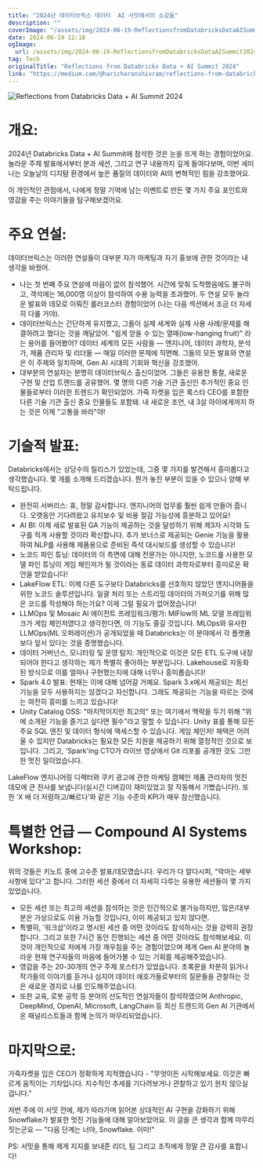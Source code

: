 ```yaml
---
title: "2024년 데이타브릭스 데이터  AI 서밋에서의 소감들"
description: ""
coverImage: "/assets/img/2024-06-19-ReflectionsfromDatabricksDataAISummit2024_0.png"
date: 2024-06-19 12:18
ogImage:
  url: /assets/img/2024-06-19-ReflectionsfromDatabricksDataAISummit2024_0.png
tag: Tech
originalTitle: "Reflections from Databricks Data + AI Summit 2024"
link: "https://medium.com/@haricharanshivram/reflections-from-databricks-data-ai-summit-2024-a59a870ceabd"
---
```


![Reflections from Databricks Data + AI Summit 2024](/assets/img/2024-06-19-ReflectionsfromDatabricksDataAISummit2024_0.png)

# 개요:

2024년 Databricks Data + AI Summit에 참석한 것은 눈을 뜨게 하는 경험이었어요. 놀라운 주제 발표에서부터 분과 세션, 그리고 연구 내용까지 깊게 들여다보며, 이번 세미나는 오늘날의 디지턈 환경에서 높은 품질의 데이터와 AI의 변혁적인 힘을 강조했어요.

이 개인적인 관점에서, 나에게 정말 기억에 남는 이벤트로 만든 몇 가지 주요 포인트와 영감을 주는 이야기들을 탐구해보겠어요.

<div class="content-ad"></div>

# 주요 연설:

데이터브릭스는 이러한 연설들이 대부분 자가 마케팅과 자기 홍보에 관한 것이라는 내 생각을 바꿨어.

- 나는 첫 번째 주요 연설에 마음이 없이 참석했어. 시간에 맞춰 도착했음에도 불구하고, 객석에는 16,000명 이상이 참석하여 수용 능력을 초과했어. 두 연설 모두 놀라운 발표와 데모로 이뤄진 롤러코스터 경험이었어 (나는 다음 섹션에서 조금 더 자세히 다룰 거야).
- 데이터브릭스는 간단하게 유지했고, 그들이 실제 세계와 실제 사용 사례/문제를 해결하려고 했다는 것을 깨달았어. "쉽게 얻을 수 있는 열매(l﻿ow-hanging fruit)" 라는 용어를 들어봤어? 데이터 세계의 모든 사람들 — 엔지니어, 데이터 과학자, 분석가, 제품 관리자 및 리더들 — 매일 이러한 문제에 직면해. 그들의 모든 발표와 연설은 이 주제와 일치하며, Gen AI 시대의 기회와 혁신을 강조했어.
- 대부분의 연설자는 분명히 데이터브릭스 출신이었어. 그들은 유용한 통찰, 새로운 구현 및 산업 트렌드를 공유했어. 몇 명의 다른 기술 기관 출신인 추가적인 중요 인물들로부터 이러한 트렌드가 확인되었어. 가죽 자켓을 입은 록스타 CEO를 포함한 다른 기술 기관 출신 중요 인물들도 포함돼. 내 새로운 조언, 내 3살 아이에게까지 하는 것은 이제 "고통을 바라"야!

# 기술적 발표:

<div class="content-ad"></div>

Databricks에서는 상당수의 릴리스가 있었는데, 그중 몇 가지를 발견해서 흥미롭다고 생각했습니다. 몇 개를 소개해 드리겠습니다. 뭔가 놓친 부분이 있을 수 있으니 양해 부탁드립니다.

- 완전히 서버리스: 휴, 정말 감사합니다. 엔지니어의 업무를 훨씬 쉽게 만들어 줍니다. 오랫동안 기다려왔고 유지보수 및 비용 절감 가능성에 흥분하고 있어요!
- AI BI: 이제 새로 발표된 GA 기능이 제공하는 것을 달성하기 위해 제3자 시각화 도구를 적게 사용할 것이라 확신합니다. 추가 보너스로 제공되는 Genie 기능을 활용하여 NLP를 사용해 제품용으로 준비된 즉석 대시보드를 생성할 수 있습니다!
- 노코드 파인 튜닝: 데이터의 이 측면에 대해 전문가는 아니지만, 노코드를 사용한 모델 파인 튜닝이 게임 체인저가 될 것이라는 동료 데이터 과학자로부터 흥미로운 확언을 받았습니다!
- LakeFlow ETL: 이제 다른 도구보다 Databricks를 선호하지 않았던 엔지니어들을 위한 노코드 솔루션입니다. 일괄 처리 또는 스트리밍 데이터의 가져오기를 위해 많은 코드를 작성해야 하는가요? 이제 그럴 필요가 없어졌습니다!
- LLMOps 및 Mosaic AI 에이전트 프레임워크/평가: MlFlow의 ML 모델 프레임워크가 게임 체인저였다고 생각한다면, 이 기능도 즐길 것입니다. MLOps와 유사한 LLMOps(ML 오퍼레이션)가 공개되었을 때 Databricks는 이 분야에서 각 플랫폼보다 앞서 있다는 것을 증명했습니다.
- 데이터 거버넌스, 모니터링 및 운영 탐지: 개인적으로 이것은 모든 ETL 도구에 내장되어야 한다고 생각하는 제가 특별히 좋아하는 부분입니다. Lakehouse로 자동화된 방식으로 이를 얼마나 구현했는지에 대해 너무나 흥미롭습니다!
- Spark 4.0 발표: 현재는 이에 대해 넘어갈 거예요. Spark 3.x에서 제공되는 최신 기능을 모두 사용하지는 않겠다고 자신합니다. 그래도 제공되는 기능을 따르는 것에는 여전히 흥미를 느끼고 있습니다!
- Unity Catalog OSS: "마지막이지만 최고의" 또는 여기에서 맥락을 두기 위해 "위에 소개된 기능을 즐기고 싶다면 필수"라고 말할 수 있습니다. Unity 표를 통해 모든 주요 SQL 엔진 및 데이터 형식에 액세스할 수 있습니다. 게임 체인저! 채택은 어려울 수 있지만 Databricks는 필요한 모든 지원을 제공하기 위해 열정적인 것으로 보입니다. 그리고, 'Spark'ing CTO가 라이브 영상에서 Git 리포를 공개한 것도 그만한 멋진 일이었습니다.

LakeFlow 엔지니어링 디렉터와 쿠키 광고에 관한 마케팅 캠페인 제품 관리자의 멋진 데모에 큰 찬사를 보냅니다(실시간 디버깅이 재미있었고 잘 작동해서 기뻤습니다!). 또한 ‘X 배 더 저렴하고/빠르다’와 같은 기능 수준의 KPI가 매우 참신했습니다.

# 특별한 언급 — Compound AI Systems Workshop:

<div class="content-ad"></div>

위의 것들은 키노트 중에 고수준 발표/데모였습니다. 우리가 다 알다시피, "악마는 세부 사항에 있다"고 합니다. 그러한 세션 중에서 더 자세히 다루는 유용한 세션들이 몇 가지 있었습니다.

- 모든 세션 또는 최고의 세션을 참석하는 것은 인간적으로 불가능하지만, 많은/대부분은 가상으로도 이용 가능할 것입니다, 이미 제공되고 있지 않다면.
- 특별히, '워크샵'이라고 명시된 세션 중 어떤 것이라도 참석하시는 것을 강력히 권장합니다. 그리고 또한 7시간 동안 진행되는 세션 중 어떤 것이라도 참석해보세요. 이것이 개인적으로 저에게 가장 깨우침을 주는 경험이었으며 제게 Gen AI 분야의 놀라운 현재 연구자들의 마음에 들어가볼 수 있는 기회를 제공해주었습니다.
- 영감을 주는 20-30개의 연구 주제 포스터가 있었습니다. 초록문을 차분히 읽거나 작가들의 이야기를 듣거나 심지어 데이터 애호가들로부터의 질문들을 관찰하는 것은 새로운 경지로 나를 인도해주었습니다.
- 또한 교육, 로봇 공학 등 분야의 선도적인 연설자들이 참석하였으며 Anthropic, DeepMind, OpenAI, Microsoft, LangChain 등 최신 트렌드의 Gen AI 기관에서 온 패널리스트들과 함께 논의가 마무리되었습니다.

# 마지막으로:

가죽자켓을 입은 CEO가 정확하게 지적했습니다 - "무엇이든 시작해보세요. 이것은 빠르게 움직이는 기차입니다. 지수적인 추세를 기다려보거나 관찰하고 있기 원치 않으실 겁니다."

<div class="content-ad"></div>

저번 주에 이 서밋 전에, 제가 따라가며 읽어본 상대적인 AI 구현을 강화하기 위해 Snowflake가 발표한 멋진 기능들에 대해 알아보았어요. 이 글을 큰 생각과 함께 마무리 짓는군요 — "다음 단계는 너야, Snowflake. 이미!"

PS: 서밋을 통해 제게 지지를 보내준 리더, 팀 그리고 조직에게 정말 큰 감사를 표합니다!
